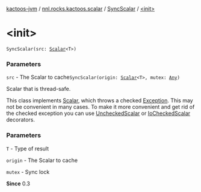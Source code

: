 [kactoos-jvm](../../index.md) / [nnl.rocks.kactoos.scalar](../index.md) / [SyncScalar](index.md) / [&lt;init&gt;](.)

# &lt;init&gt;

`SyncScalar(src: `[`Scalar`](../../nnl.rocks.kactoos/-scalar/index.md)`<T>)`

### Parameters

`src` - The Scalar to cache`SyncScalar(origin: `[`Scalar`](../../nnl.rocks.kactoos/-scalar/index.md)`<T>, mutex: `[`Any`](https://kotlinlang.org/api/latest/jvm/stdlib/kotlin/-any/index.html)`)`

Scalar that is thread-safe.

This class implements [Scalar](../../nnl.rocks.kactoos/-scalar/index.md), which throws a checked
[Exception](https://kotlinlang.org/api/latest/jvm/stdlib/kotlin/-exception/index.html). This may not be convenient in many cases. To make
it more convenient and get rid of the checked exception you can
use [UncheckedScalar](../-unchecked-scalar/index.md) or [IoCheckedScalar](../-io-checked-scalar/index.md) decorators.

### Parameters

`T` - Type of result

`origin` - The Scalar to cache

`mutex` - Sync lock

**Since**
0.3

